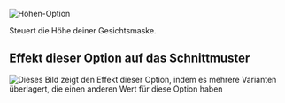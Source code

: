 ![Höhen-Option](./height.svg)

Steuert die Höhe deiner Gesichtsmaske.

## Effekt dieser Option auf das Schnittmuster

![Dieses Bild zeigt den Effekt dieser Option, indem es mehrere Varianten überlagert, die einen anderen Wert für diese Option haben](florence_height_sample.svg "Effekt dieser Option auf das Schnittmuster")

